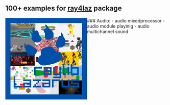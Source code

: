 ## 100+ examples for [ray4laz](https://github.com/GuvaCode/ray4laz) package
<img align="left" src="raylogo.png" width="256px">
### Audio:
- audio mixedprocessor
- audio module playinig
- audio multichannel sound




